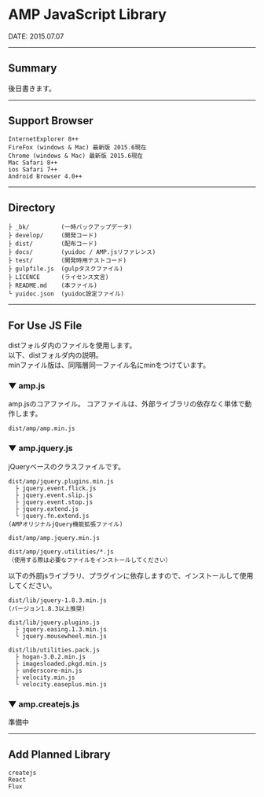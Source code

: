 # AMP JavaScript Library

DATE: 2015.07.07

---


## Summary
後日書きます。


---

## Support Browser
```
InternetExplorer 8++
FireFox (windows & Mac) 最新版 2015.6現在
Chrome (windows & Mac) 最新版 2015.6現在
Mac Safari 8++
ios Safari 7++
Android Browser 4.0++
```

---

## Directory
```
├ _bk/         (一時バックアップデータ)
├ develop/     (開発コード)
├ dist/        (配布コード)
├ docs/        (yuidoc / AMP.jsリファレンス)
├ test/        (開発時用テストコード)
├ gulpfile.js  (gulpタスクファイル)
├ LICENCE      (ライセンス文言)
├ README.md    (本ファイル)
└ yuidoc.json  (yuidoc設定ファイル)
```

---

## For Use JS File
distフォルダ内のファイルを使用します。  
以下、distフォルダ内の説明。  
minファイル版は、同階層同一ファイル名にminをつけています。

### ▼ amp.js
amp.jsのコアファイル。
コアファイルは、外部ライブラリの依存なく単体で動作します。
```
dist/amp/amp.min.js
```


### ▼ amp.jquery.js
jQueryベースのクラスファイルです。

```
dist/amp/jquery.plugins.min.js
  ├ jquery.event.flick.js
  ├ jquery.event.slip.js
  ├ jquery.event.stop.js
  ├ jquery.extend.js
  └ jquery.fn.extend.js
(AMPオリジナルjQuery機能拡張ファイル)

dist/amp/amp.jquery.min.js

dist/amp/jquery.utilities/*.js
（使用する際は必要なファイルをインストールしてください）
```

以下の外部jsライブラリ、プラグインに依存しますので、インストールして使用してください。
```
dist/lib/jquery-1.8.3.min.js
(バージョン1.8.3以上推奨)

dist/lib/jquery.plugins.js
  ├ jquery.easing.1.3.min.js
  └ jquery.mousewheel.min.js

dist/lib/utilities.pack.js
  ├ hogan-3.0.2.min.js
  ├ imagesloaded.pkgd.min.js
  ├ underscore-min.js
  ├ velocity.min.js
  └ velocity.easeplus.min.js
```


### ▼ amp.createjs.js
準備中


---

## Add Planned Library
```
createjs
React  
Flux  
```
